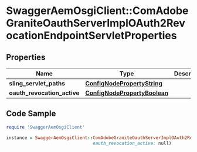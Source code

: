 # SwaggerAemOsgiClient::ComAdobeGraniteOauthServerImplOAuth2RevocationEndpointServletProperties

## Properties

Name | Type | Description | Notes
------------ | ------------- | ------------- | -------------
**sling_servlet_paths** | [**ConfigNodePropertyString**](ConfigNodePropertyString.md) |  | [optional] 
**oauth_revocation_active** | [**ConfigNodePropertyBoolean**](ConfigNodePropertyBoolean.md) |  | [optional] 

## Code Sample

```ruby
require 'SwaggerAemOsgiClient'

instance = SwaggerAemOsgiClient::ComAdobeGraniteOauthServerImplOAuth2RevocationEndpointServletProperties.new(sling_servlet_paths: null,
                                 oauth_revocation_active: null)
```


